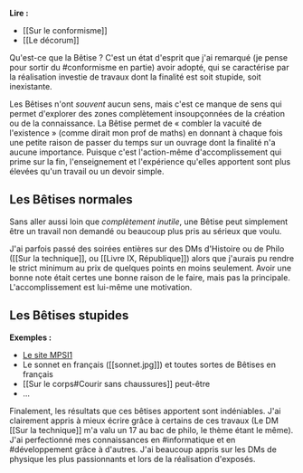 **Lire :**
- [[Sur le conformisme]]
- [[Le décorum]]

Qu'est-ce que la Bêtise ? C'est un état d'esprit que j'ai remarqué (je pense pour sortir du #conformisme en partie) avoir adopté, qui se caractérise par la réalisation investie de travaux dont la finalité est soit stupide, soit inexistante.

Les Bêtises n'ont *souvent* aucun sens, mais c'est ce manque de sens qui permet d'explorer des zones complètement insoupçonnées de la création ou de la connaissance. La Bêtise permet de « combler la vacuité de l'existence » (comme dirait mon prof de maths) en donnant à chaque fois une petite raison de passer du temps sur un ouvrage dont la finalité n'a aucune importance. Puisque c'est l'action-même d'accomplissement qui prime sur la fin, l'enseignement et l'expérience qu'elles apportent sont plus élevées qu'un travail ou un devoir simple.  

## Les Bêtises normales

Sans aller aussi loin que *complètement inutile*, une Bêtise peut simplement être un travail non demandé ou beaucoup plus pris au sérieux que voulu. 

J'ai parfois passé des soirées entières sur des DMs d'Histoire ou de Philo ([[Sur la technique]], ou [[Livre IX, République]]) alors que j'aurais pu rendre le strict minimum au prix de quelques points en moins seulement. Avoir une bonne note était certes une bonne raison de le faire, mais pas la principale. L'accomplissement est lui-même une motivation.

## Les Bêtises stupides

**Exemples :**
- [Le site MPSI1](https://mpsi1.aulysv.fr/)
- Le sonnet en français ([[sonnet.jpg]]) et toutes sortes de Bêtises en français
- [[Sur le corps#Courir sans chaussures]] peut-être
- ...


Finalement, les résultats que ces bêtises apportent sont indéniables. J'ai clairement appris à mieux écrire grâce à certains de ces travaux (Le DM [[Sur la technique]] m'a valu un 17 au bac de philo, le thème étant le même). J'ai perfectionné mes connaissances en #informatique et en #développement grâce à d'autres. J'ai beaucoup appris sur les DMs de physique les plus passionnants et lors de la réalisation d'exposés.
